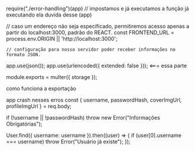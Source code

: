 require("./error-handling")(app) // impostamos e já executamos a função já executando ela
duvida desse (app)

// caso um endereço não seja especificado, permitiremos acesso apenas a partir do localhost:3000, padrão do REACT.
const FRONTEND_URL = process.env.ORIGIN || 'http://localhost:3000';

    // configuração para nosso servidor poder receber informações no formato JSON.

app.use(json());
app.use(urlencoded({ extended: false })); <=== essa parte

module.exports = multer({ storage });

como funciona a exportação

app crash nesses erros const { username, passwordHash, coverImgUrl, profileImgUrl } = req.body;

if (!username || !passwordHash) throw new Error("Informações Obrigatórias");

User.find({ username: username }).then((user) => {
if (user[0].username === username) throw Error("Usuário já existe");
});
